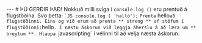 --- # ÞÚ GERÐIR ÞAÐ! Nokkuð milli sviga í `console.log ()` eru prentuð á flugstöðina. Svo þetta: `` `JS console.log ( 'halló'); `` `Prenta` hello` að flugstöðinni. Eins og við erum að prenta ** streng ** af stöfum í flugstöðinni: `hello`. Í næstu áskorun við leggja áherslu á að læra um ** breytum **. Hlaupa `javascripting` í vélinni til að velja næsta áskorun.